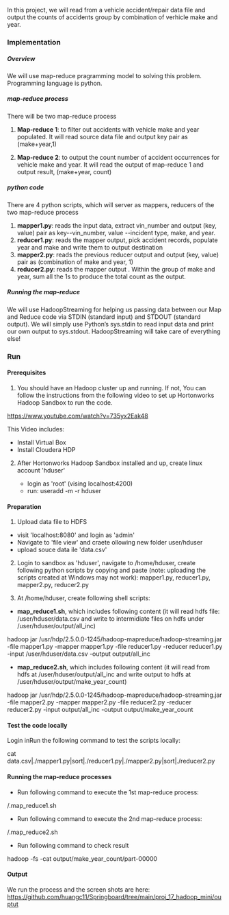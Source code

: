 In this project, we will read from a vehicle accident/repair data file and output the counts of  accidents group by combination of verhicle make and year. 

### Implementation


#####  Overview

We will use map-reduce pragramming model to solving this problem. Programming language is python. 


##### map-reduce process

There will be two map-reduce process

1. **Map-reduce 1**:  to filter out accidents with vehicle make and year populated. It will read source data file and output  key pair as (make+year,1)

2. **Map-reduce 2**:  to output the count number of accident occurrences for vehicle make and year. 
It will read the output of map-reduce 1 and output result, (make+year, count)

##### python code
There are 4 python scripts, which will server as mappers, reducers of the two map-reduce process

1. **mapper1.py**:  reads the input data,  extract vin_number  and   output (key, value) pair as key--vin_number, value --incident type, make, and year.
2. **reducer1.py**:   reads the mapper output, pick accident records, populate year and make and write them to output destination
3. **mapper2.py**: reads the previous reducer output and output (key, value) pair as (combination of make and year, 1)
4. **reducer2.py**: reads the mapper output . Within the group of make and year, sum all the 1s to produce the total count as the output.


##### Running the map-reduce 

We will use HadoopStreaming for helping us passing data between our Map and Reduce code via STDIN (standard input) and STDOUT (standard output).
We will simply use Python’s sys.stdin to read input data and print our own output to sys.stdout. HadoopStreaming will take care of everything else!


### Run

####  Prerequisites

1. You should have an Hadoop cluster up and running. If not, You can follow the instructions from the following  video to set up Hortonworks Hadoop Sandbox to run the code. 

https://www.youtube.com/watch?v=735yx2Eak48

This Video includes:
- Install Virtual Box 
- Install Cloudera HDP

2. After Hortonworks Hadoop Sandbox  installed and up, create linux account 'hduser'

   - login as 'root' (vising localhost:4200)
   - run:
    useradd -m -r hduser


#### Preparation

1. Upload data file to HDFS
  - visit  'localhost:8080' and login as 'admin'
  - Navigate to 'file view' and craete ollowing new folder
     user/hduser
  - upload souce data ile 'data.csv'
     
2. Login to sandbox as 'hduser', navigate to /home/hduser, create following python scripts by copying and paste (note: uploading the scripts created at Windows may not work):
 mapper1.py, reducer1.py, mapper2.py, reducer2.py

3. At /home/hduser,  create following shell scripts:
  - **map_reduce1.sh**, which includes following content (it will read  hdfs file: /user/hduser/data.csv and write to intermidiate files on hdfs under /user/hduser/output/all_inc)
  
   hadoop jar /usr/hdp/2.5.0.0-1245/hadoop-mapreduce/hadoop-streaming.jar -file mapper1.py -mapper mapper1.py -file reducer1.py -reducer reducer1.py -input /user/hduser/data.csv -output output/all_inc
   
  - **map_reduce2.sh**, which includes following content (it will read from hdfs at /user/hduser/output/all_inc and write  output to hdfs at /user/hduser/output/make_year_count)
  
  hadoop jar /usr/hdp/2.5.0.0-1245/hadoop-mapreduce/hadoop-streaming.jar -file mapper2.py -mapper mapper2.py -file reducer2.py -reducer reducer2.py -input  output/all_inc -output output/make_year_count


#### Test the code locally

Login inRun the following command to  test the scripts locally:

cat data.csv|./mapper1.py|sort|./reducer1.py|./mapper2.py|sort|./reducer2.py
 
####  Running the map-reduce processes

- Run following command to execute the 1st map-reduce process:

/.map_reduce1.sh



- Run following command to execute the 2nd  map-reduce process:

/.map_reduce2.sh


- Run following command to check result 

hadoop -fs -cat output/make_year_count/part-00000


#### Output
We run the process and the screen shots are here:
https://github.com/huangc11/Springboard/tree/main/proj_17_hadoop_mini/ouptut
